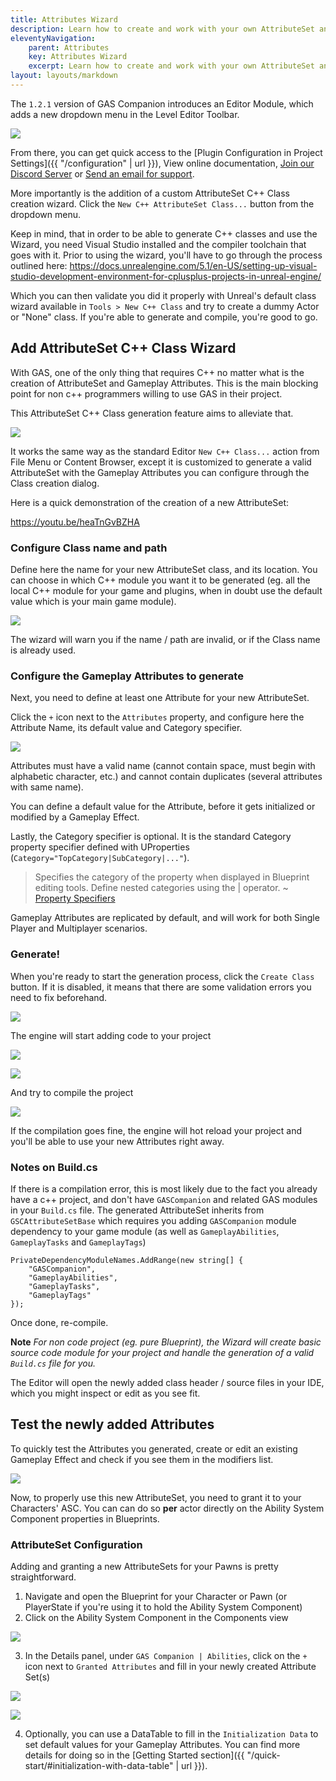 ```yaml
---
title: Attributes Wizard
description: Learn how to create and work with your own AttributeSet and Gameplay Attributes
eleventyNavigation:
    parent: Attributes
    key: Attributes Wizard
    excerpt: Learn how to create and work with your own AttributeSet and Gameplay Attributes
layout: layouts/markdown
---
```


The `1.2.1` version of GAS Companion introduces an Editor Module, which adds a new dropdown menu in the Level Editor Toolbar.

![](toolbar.png)

From there, you can get quick access to the [Plugin Configuration in Project Settings]({{ "/configuration" | url }}), View online documentation, [Join our Discord Server](https://discord.gg/d4rs4vcX6t) or [Send an email for support](mailto:daniel.mickael@gmail.com?subject=GASCompanion).

More importantly is the addition of a custom AttributeSet C++ Class creation wizard. Click the `New C++ AttributeSet Class...` button from the dropdown menu.

<div class="notes">

Keep in mind, that in order to be able to generate C++ classes and use the Wizard, you need Visual Studio installed and the compiler toolchain that goes with it. Prior to using the wizard, you'll have to go through the process outlined here: https://docs.unrealengine.com/5.1/en-US/setting-up-visual-studio-development-environment-for-cplusplus-projects-in-unreal-engine/

Which you can then validate you did it properly with Unreal's default class wizard available in `Tools > New C++ Class` and try to create a dummy Actor or "None" class. If you're able to generate and compile, you're good to go.

</div>

## Add AttributeSet C++ Class Wizard

With GAS, one of the only thing that requires C++ no matter what is the creation of AttributeSet and Gameplay Attributes. This is the main blocking point for non c++ programmers willing to use GAS in their project.

This AttributeSet C++ Class generation feature aims to alleviate that.

![](attributeset-new-class-dialog.png)

It works the same way as the standard Editor `New C++ Class...` action from File Menu or Content Browser, except it is customized to generate a valid AttributeSet with the Gameplay Attributes you can configure through the Class creation dialog.

Here is a quick demonstration of the creation of a new AttributeSet:

https://youtu.be/heaTnGvBZHA

### Configure Class name and path

Define here the name for your new AttributeSet class, and its location. You can choose in which C++ module you want it to be generated (eg. all the local C++ module for your game and plugins, when in doubt use the default value which is your main game module).

![](class-dialog-name-and-path.png)

The wizard will warn you if the name / path are invalid, or if the Class name is already used.

### Configure the Gameplay Attributes to generate

Next, you need to define at least one Attribute for your new AttributeSet.

Click the `+` icon next to the `Attributes` property, and configure here the Attribute Name, its default value and Category specifier.

![](attributes.png)

Attributes must have a valid name (cannot contain space, must begin with alphabetic character, etc.) and cannot contain duplicates (several attributes with same name).

You can define a default value for the Attribute, before it gets initialized or modified by a Gameplay Effect.

Lastly, the Category specifier is optional. It is the standard Category property specifier defined with UProperties (`Category="TopCategory|SubCategory|..."`).

> Specifies the category of the property when displayed in Blueprint editing tools. Define nested categories using the | operator.
> ~ [Property Specifiers](https://docs.unrealengine.com/en-US/ProgrammingAndScripting/GameplayArchitecture/Properties/Specifiers/index.html)

Gameplay Attributes are replicated by default, and will work for both Single Player and Multiplayer scenarios.

### Generate!

When you're ready to start the generation process, click the `Create Class` button. If it is disabled, it means that there are some validation errors you need to fix beforehand.

![](create-class.png)

The engine will start adding code to your project

![](adding-code-to-project.png)

![](adding-code-progress.png)

And try to compile the project

![](compile-progress.png)

If the compilation goes fine, the engine will hot reload your project and you'll be able to use your new Attributes right away.

### Notes on Build.cs

If there is a compilation error, this is most likely due to the fact you already have a c++ project, and don't have `GASCompanion` and related GAS modules in your `Build.cs` file. The generated AttributeSet inherits from `GSCAttributeSetBase` which requires you adding `GASCompanion` module dependency to your game module (as well as `GameplayAbilities`, `GameplayTasks` and `GameplayTags`)

```clike title=YourProject.Build.cs
PrivateDependencyModuleNames.AddRange(new string[] {
    "GASCompanion",
    "GameplayAbilities",
    "GameplayTasks",
    "GameplayTags"
});
```

Once done, re-compile.

**Note** *For non code project (eg. pure Blueprint), the Wizard will create basic source code module for your project and handle the generation of a valid `Build.cs` file for you.*

The Editor will open the newly added class header / source files in your IDE, which you might inspect or edit as you see fit.

## Test the newly added Attributes

To quickly test the Attributes you generated, create or edit an existing Gameplay Effect and check if you see them in the modifiers list.

![](ge-attributes.png)

Now, to properly use this new AttributeSet, you need to grant it to your Characters' ASC. You can can do so  **per** actor directly on the Ability System Component properties in Blueprints.

### AttributeSet Configuration

Adding and granting a new AttributeSets for your Pawns is pretty straightforward. 

1. Navigate and open the Blueprint for your Character or Pawn (or PlayerState if you're using it to hold the Ability System Component)
2. Click on the Ability System Component in the Components view

![](asc_components_view.png)

3. In the Details panel, under `GAS Companion | Abilities`, click on the `+` icon next to `Granted Attributes` and fill in your newly created Attribute Set(s)

![](granted_attributes_plus.png)

![](granted_attributes.png)

4. Optionally, you can use a DataTable to fill in the `Initialization Data` to set default values for your Gameplay Attributes. You can find more details for doing so in the [Getting Started section]({{ "/quick-start/#initialization-with-data-table" | url }}).